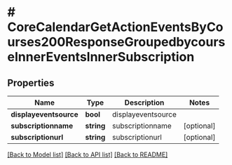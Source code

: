 # # CoreCalendarGetActionEventsByCourses200ResponseGroupedbycourseInnerEventsInnerSubscription

## Properties

Name | Type | Description | Notes
------------ | ------------- | ------------- | -------------
**displayeventsource** | **bool** | displayeventsource |
**subscriptionname** | **string** | subscriptionname | [optional]
**subscriptionurl** | **string** | subscriptionurl | [optional]

[[Back to Model list]](../../README.md#models) [[Back to API list]](../../README.md#endpoints) [[Back to README]](../../README.md)
